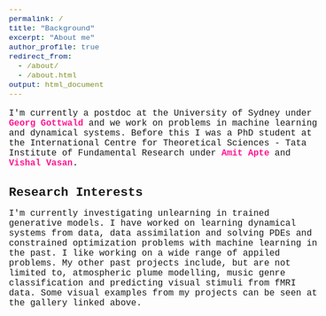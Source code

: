 ```yaml
---
permalink: /
title: "Background"
excerpt: "About me"
author_profile: true
redirect_from: 
  - /about/
  - /about.html
output: html_document
---
```


<style type="text/css">
  * {
  font-family: Consolas, Menlo, Monaco, Lucida Console, "Liberation Mono", "DejaVu Sans Mono", "Bitstream Vera Sans Mono", "Courier New", monospace, serif;
  }
  h1{
    font-size: 140%;
    font-family: Consolas, Menlo, Monaco, Lucida Console, "Liberation Mono", "DejaVu Sans Mono", "Bitstream Vera Sans Mono", "Courier New", monospace, serif;
  }
  body{
    font-size: 100%;
  }
  a:link, a:visited {
    color: deeppink;
    background-color: transparent;
    text-decoration: none;
    font-weight: bold;
  }
</style>

I'm currently a postdoc at the University of Sydney under <a href=https://www.maths.usyd.edu.au/u/gottwald/>Georg Gottwald</a> and we work on problems in machine learning and dynamical systems. Before this I was a PhD student at the International Centre for Theoretical Sciences - Tata Institute of Fundamental Research under [Amit Apte](https://www.iiserpune.ac.in/research/department/data-science/people/faculty/regular-faculty/amit-apte/359) and [Vishal Vasan](https://www.icts.res.in/people/vishal-vasan).

# Research Interests
I'm currently investigating unlearning in trained generative models. I have worked on learning dynamical systems from data, data assimilation and solving PDEs and constrained optimization problems with machine learning in the past. I like working on a wide range of appiled problems. My other past projects include, but are not limited to, atmospheric plume modelling, music genre classification and predicting visual stimuli from fMRI data. Some visual examples from my projects can be seen at the gallery linked above.




